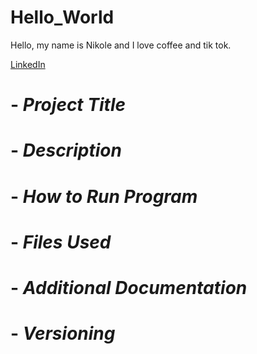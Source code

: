# Hello_World

Hello, my name is Nikole and I love coffee and tik tok.

[LinkedIn](www.linkedin.com/in/nikole-molina)

# - *Project Title*

# - *Description*

# - *How to Run Program*

# - *Files Used*

# - *Additional Documentation*

# - *Versioning*

